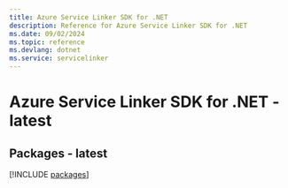 ```yaml
---
title: Azure Service Linker SDK for .NET
description: Reference for Azure Service Linker SDK for .NET
ms.date: 09/02/2024
ms.topic: reference
ms.devlang: dotnet
ms.service: servicelinker
---
```

# Azure Service Linker SDK for .NET - latest
## Packages - latest
[!INCLUDE [packages](service-linker-index.md)]